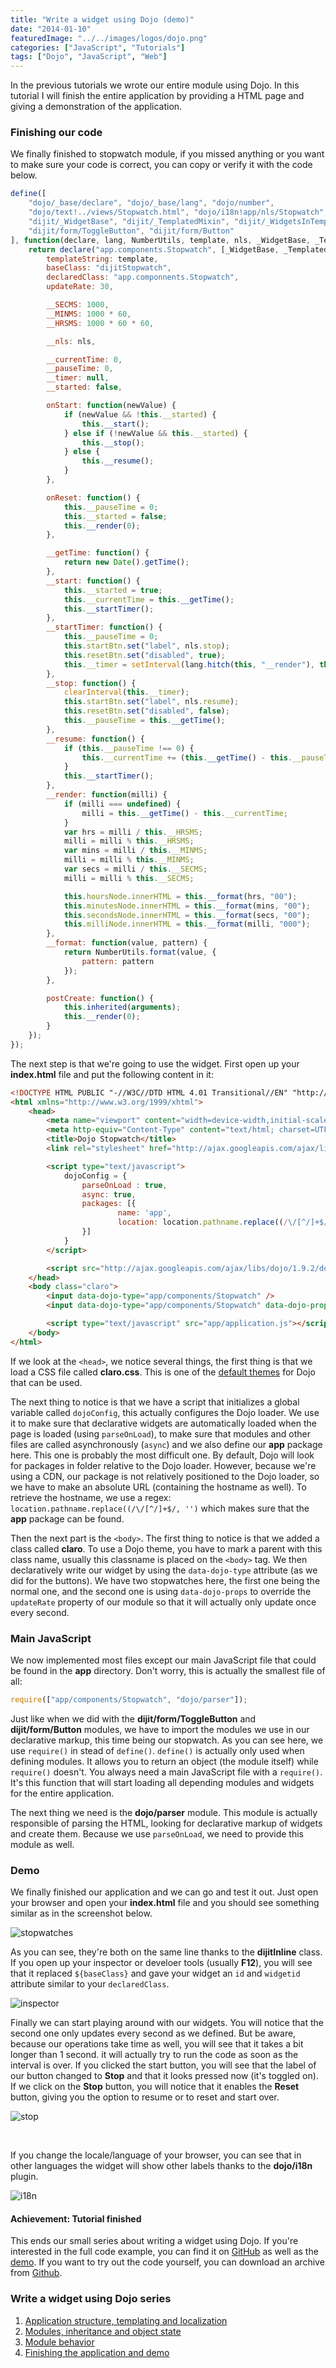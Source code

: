 ```yaml
---
title: "Write a widget using Dojo (demo)"
date: "2014-01-10"
featuredImage: "../../images/logos/dojo.png"
categories: ["JavaScript", "Tutorials"]
tags: ["Dojo", "JavaScript", "Web"]
---
```


In the previous tutorials we wrote our entire module using Dojo. In this tutorial I will finish the entire application by providing a HTML page and giving a demonstration of the application.

### Finishing our code

We finally finished to stopwatch module, if you missed anything or you want to make sure your code is correct, you can copy or verify it with the code below.

```javascript
define([
    "dojo/_base/declare", "dojo/_base/lang", "dojo/number",
    "dojo/text!../views/Stopwatch.html", "dojo/i18n!app/nls/Stopwatch",
    "dijit/_WidgetBase", "dijit/_TemplatedMixin", "dijit/_WidgetsInTemplateMixin",
    "dijit/form/ToggleButton", "dijit/form/Button"
], function(declare, lang, NumberUtils, template, nls, _WidgetBase, _TemplatedMixin, _WidgetsInTemplateMixin) {
    return declare("app.components.Stopwatch", [_WidgetBase, _TemplatedMixin, _WidgetsInTemplateMixin], {
        templateString: template,
        baseClass: "dijitStopwatch",
        declaredClass: "app.componnents.Stopwatch",
        updateRate: 30,

        __SECMS: 1000,
        __MINMS: 1000 * 60,
        __HRSMS: 1000 * 60 * 60,

        __nls: nls,

        __currentTime: 0,
        __pauseTime: 0,
        __timer: null,
        __started: false,

        onStart: function(newValue) {
            if (newValue && !this.__started) {
                this.__start();
            } else if (!newValue && this.__started) {
                this.__stop();
            } else {
                this.__resume();
            }
        },

        onReset: function() {
            this.__pauseTime = 0;
            this.__started = false;
            this.__render(0);
        },

        __getTime: function() {
            return new Date().getTime();
        },
        __start: function() {
            this.__started = true;
            this.__currentTime = this.__getTime();
            this.__startTimer();
        },
        __startTimer: function() {
            this.__pauseTime = 0;
            this.startBtn.set("label", nls.stop);
            this.resetBtn.set("disabled", true);
            this.__timer = setInterval(lang.hitch(this, "__render"), this.__SECMS / this.updateRate);           
        },
        __stop: function() {
            clearInterval(this.__timer);
            this.startBtn.set("label", nls.resume);
            this.resetBtn.set("disabled", false);
            this.__pauseTime = this.__getTime();
        },
        __resume: function() {
            if (this.__pauseTime !== 0) {
                this.__currentTime += (this.__getTime() - this.__pauseTime);
            }
            this.__startTimer();
        },
        __render: function(milli) {
            if (milli === undefined) {
                milli = this.__getTime() - this.__currentTime;
            }
            var hrs = milli / this.__HRSMS;
            milli = milli % this.__HRSMS;
            var mins = milli / this.__MINMS;
            milli = milli % this.__MINMS;
            var secs = milli / this.__SECMS;
            milli = milli % this.__SECMS;

            this.hoursNode.innerHTML = this.__format(hrs, "00");
            this.minutesNode.innerHTML = this.__format(mins, "00");
            this.secondsNode.innerHTML = this.__format(secs, "00");
            this.milliNode.innerHTML = this.__format(milli, "000");
        },
        __format: function(value, pattern) {
            return NumberUtils.format(value, {
                pattern: pattern
            });
        },

        postCreate: function() {
            this.inherited(arguments);
            this.__render(0);
        }
    });
});
```

The next step is that we're going to use the widget. First open up your **index.html** file and put the following content in it:

```html
<!DOCTYPE HTML PUBLIC "-//W3C//DTD HTML 4.01 Transitional//EN" "http://www.w3.org/TR/html4/loose.dtd">
<html xmlns="http://www.w3.org/1999/xhtml">
    <head>
        <meta name="viewport" content="width=device-width,initial-scale=1,maximum-scale=1,minimum-scale=1,user-scalable=no" />
        <meta http-equiv="Content-Type" content="text/html; charset=UTF-8" />
        <title>Dojo Stopwatch</title>
        <link rel="stylesheet" href="http://ajax.googleapis.com/ajax/libs/dojo/1.9.1/dijit/themes/claro/claro.css" />

        <script type="text/javascript">
            dojoConfig = {
                parseOnLoad : true,
                async: true,
                packages: [{
                        name: 'app',
                        location: location.pathname.replace((/\/[^/]+$/, '') + 'app'
                }]
            }
        </script>

        <script src="http://ajax.googleapis.com/ajax/libs/dojo/1.9.2/dojo/dojo.js"></script>
    </head>
    <body class="claro">
        <input data-dojo-type="app/components/Stopwatch" />
        <input data-dojo-type="app/components/Stopwatch" data-dojo-props="updateRate: 1" />

        <script type="text/javascript" src="app/application.js"></script>
    </body>
</html>
```

If we look at the `<head>`, we notice several things, the first thing is that we load a CSS file called **claro.css**. This is one of the [default themes](http://dojotoolkit.org/reference-guide/1.9/dijit/themes.html#available-themes) for Dojo that can be used.

The next thing to notice is that we have a script that initializes a global variable called `dojoConfig`, this actually configures the Dojo loader. We use it to make sure that declarative widgets are automatically loaded when the page is loaded (using `parseOnLoad`), to make sure that modules and other files are called asynchronously (`async`) and we also define our **app** package here. This one is probably the most difficult one. By default, Dojo will look for packages in folder relative to the Dojo loader. However, because we're using a CDN, our package is not relatively positioned to the Dojo loader, so we have to make an absolute URL (containing the hostname as well). To retrieve the hostname, we use a regex: `location.pathname.replace((/\/[^/]+$/, '')` which makes sure that the **app** package can be found.

Then the next part is the `<body>`. The first thing to notice is that we added a class called **claro**. To use a Dojo theme, you have to mark a parent with this class name, usually this classname is placed on the `<body>` tag. We then declaratively write our widget by using the `data-dojo-type` attribute (as we did for the buttons). We have two stopwatches here, the first one being the normal one, and the second one is using `data-dojo-props` to override the `updateRate` property of our module so that it will actually only update once every second.

### Main JavaScript

We now implemented most files except our main JavaScript file that could be found in the **app** directory. Don't worry, this is actually the smallest file of all:

```javascript
require(["app/components/Stopwatch", "dojo/parser"]);
```

Just like when we did with the **dijit/form/ToggleButton** and **dijit/form/Button** modules, we have to import the modules we use in our declarative markup, this time being our stopwatch. As you can see here, we use `require()` in stead of `define()`. `define()` is actually only used when defining modules. It allows you to return an object (the module itself) while `require()` doesn't. You always need a main JavaScript file with a `require()`. It's this function that will start loading all depending modules and widgets for the entire application.

The next thing we need is the **dojo/parser** module. This module is actually responsible of parsing the HTML, looking for declarative markup of widgets and create them. Because we use `parseOnLoad`, we need to provide this module as well.

### Demo

We finally finished our application and we can go and test it out. Just open your browser and open your **index.html** file and you should see something similar as in the screenshot below.

![stopwatches](images/stopwatches.png)

As you can see, they're both on the same line thanks to the **dijitInline** class. If you open up your inspector or develoer tools (usually **F12**), you will see that it replaced `${baseClass}` and gave your widget an `id` and `widgetid` attribute similar to your `declaredClass`.

![inspector](images/inspector.png)

Finally we can start playing around with our widgets. You will notice that the second one only updates every second as we defined. But be aware, because our operations take time as well, you will see that it takes a bit longer than 1 second. it will actually try to run the code as soon as the interval is over. If you clicked the start button, you will see that the label of our button changed to **Stop** and that it looks pressed now (it's toggled on). If we click on the **Stop** button, you will notice that it enables the **Reset** button, giving you the option to resume or to reset and start over.

![stop](images/stop.png)

 

If you change the locale/language of your browser, you can see that in other languages the widget will show other labels thanks to the **dojo/i18n** plugin.

![i18n](images/i18n.png)

#### Achievement: Tutorial finished

This ends our small series about writing a widget using Dojo. If you're interested in the full code example, you can find it on [GitHub](http://github.com/g00glen00b/dojo-stopwatch/) as well as the [demo](http://g00glen00b.github.io/dojo-stopwatch/). If you want to try out the code yourself, you can download an archive from [Github](https://github.com/g00glen00b/dojo-stopwatch/archive/master.zip).

### Write a widget using Dojo series

1. [Application structure, templating and localization](/dojo-widget-resources/)
2. [Modules, inheritance and object state](/dojo-widget-inheritance/)
3. [Module behavior](/dojo-widget-behavior/)
4. [Finishing the application and demo](/dojo-widget-demo/)
